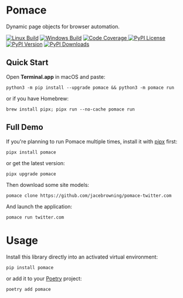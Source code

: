 # Pomace

Dynamic page objects for browser automation.

[![Linux Build](https://img.shields.io/github/actions/workflow/status/jacebrowning/pomace/main.yml?branch=main&label=linux)](https://github.com/jacebrowning/pomace/actions)
[![Windows Build](https://img.shields.io/appveyor/ci/jacebrowning/pomace/main.svg?label=windows)](https://ci.appveyor.com/project/jacebrowning/pomace)
[![Code Coverage](https://img.shields.io/codecov/c/github/jacebrowning/pomace)
](https://codecov.io/gh/jacebrowning/pomace)
[![PyPI License](https://img.shields.io/pypi/l/pomace.svg)](https://pypi.org/project/pomace)
[![PyPI Version](https://img.shields.io/pypi/v/pomace.svg?label=version)](https://pypi.org/project/pomace)
[![PyPI Downloads](https://img.shields.io/pypi/dm/pomace.svg?color=orange)](https://pypistats.org/packages/pomace)


## Quick Start

Open **Terminal.app** in macOS and paste:

```shell
python3 -m pip install --upgrade pomace && python3 -m pomace run
```

or if you have Homebrew:

```shell
brew install pipx; pipx run --no-cache pomace run
```

## Full Demo

If you're planning to run Pomace multiple times, install it with [pipx](https://pipxproject.github.io/pipx/) first:

```shell
pipx install pomace
```

or get the latest version:

```shell
pipx upgrade pomace
```

Then download some site models:

```shell
pomace clone https://github.com/jacebrowning/pomace-twitter.com
```

And launch the application:

```shell
pomace run twitter.com
```

# Usage

Install this library directly into an activated virtual environment:

```shell
pip install pomace
```

or add it to your [Poetry](https://poetry.eustace.io/) project:

```shell
poetry add pomace
```
